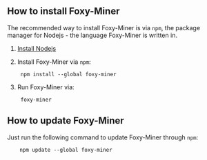 ## How to install Foxy-Miner

The recommended way to install Foxy-Miner is via `npm`, the package manager for Nodejs - the language Foxy-Miner is written in.

1. [Install Nodejs](../installing-nodejs.md)
2. Install Foxy-Miner via `npm`:

        npm install --global foxy-miner

3. Run Foxy-Miner via:

        foxy-miner

## How to update Foxy-Miner

Just run the following command to update Foxy-Miner through `npm`:

        npm update --global foxy-miner
